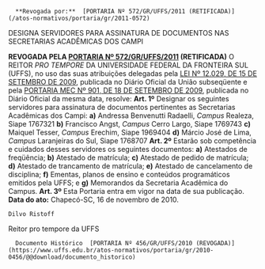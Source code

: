       **Revogada por:**  [PORTARIA Nº 572/GR/UFFS/2011 (RETIFICADA)](/atos-normativos/portaria/gr/2011-0572) 

   DESIGNA SERVIDORES PARA ASSINATURA DE DOCUMENTOS NAS SECRETARIAS ACADÊMICAS DOS CAMPI  

 **REVOGADA PELA [PORTARIA Nº 572/GR/UFFS/2011](https://www.uffs.edu.br/atos-normativos/portaria/gr/2011-0572) (RETIFICADA)**   O REITOR *PRO TEMPORE*  DA UNIVERSIDADE FEDERAL DA FRONTEIRA SUL (UFFS), no uso das suas atribuições delegadas pela [LEI Nº 12.029, DE 15 DE SETEMBRO DE 2009](http://www.planalto.gov.br/ccivil_03/_Ato2007-2010/2009/Lei/L12029.htm), publicada no Diário Oficial da União subseqüente e pela [PORTARIA MEC Nº 901, DE 18 DE SETEMBRO DE 2009](http://portal.mec.gov.br/dmdocuments/port901.pdf), publicada no Diário Oficial da mesma data, resolve: **Art. 1º**  Designar os seguintes servidores para assinatura de documentos pertinentes as Secretarias Acadêmicas dos Campi: **a)**  Andressa Benvenutti Radaelli, *Campus*  Realeza, Siape 1767321 **b)**  Francisco Angst, *Campus*  Cerro Largo, Siape 1769743 **c)**  Maiquel Tesser, *Campus*  Erechim, Siape 1969404 **d)**  Márcio José de Lima, *Campus*  Laranjeiras do Sul, Siape 1768707 **Art. 2º**  Estarão sob competência e cuidados desses servidores os seguintes documentos: **a)**  Atestados de freqüência; **b)**  Atestado de matrícula; **c)**  Atestado de pedido de matrícula; **d)**  Atestado de trancamento de matrícula; **e)**  Atestado de cancelamento de disciplina; **f)**  Ementas, planos de ensino e conteúdos programáticos emitidos pela UFFS; e **g)**  Memorandos da Secretaria Acadêmica do Campus. **Art. 3º**  Esta Portaria entra em vigor na data de sua publicação.      **Data do ato:** Chapecó-SC, 16 de novembro de 2010.   
 

    Dilvo Ristoff   
 Reitor pro tempore da UFFS 

      Documento Histórico  [PORTARIA Nº 456/GR/UFFS/2010 (REVOGADA)](https://www.uffs.edu.br/atos-normativos/portaria/gr/2010-0456/@@download/documento_historico)     
      